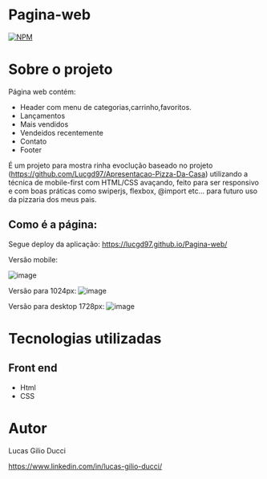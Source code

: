# Pagina-web

[![NPM](https://img.shields.io/npm/l/react)](https://github.com/Lucgd97/xadrez-certo/blob/main/LICENSE) 

# Sobre o projeto
Página web contém:
- Header com menu de categorias,carrinho,favoritos.
- Lançamentos
- Mais vendidos
- Vendeidos recentemente
- Contato
- Footer
 
É um projeto para mostra rinha evoclução  baseado no projeto (https://github.com/Lucgd97/Apresentacao-Pizza-Da-Casa) utilizando a técnica de mobile-first com HTML/CSS avaçando, feito para ser responsivo e com boas práticas como swiperjs, flexbox, @import etc... para futuro uso da pizzaria dos meus pais.

## Como é a página:

Segue deploy da aplicação:
https://lucgd97.github.io/Pagina-web/

Versão mobile:

![image](https://user-images.githubusercontent.com/93284766/188955540-caf9215b-591f-4600-9d11-8b5050dc4726.png)

Versão para 1024px:
![image](https://user-images.githubusercontent.com/93284766/188955655-1de9c27d-527a-4f65-9535-c4e631551bac.png)

Versão para desktop 1728px:
![image](https://user-images.githubusercontent.com/93284766/188955879-49b440db-e28a-48ab-99ad-29e774222168.png)


# Tecnologias utilizadas
## Front end
- Html
- CSS

# Autor

Lucas Gilio Ducci

https://www.linkedin.com/in/lucas-gilio-ducci/
